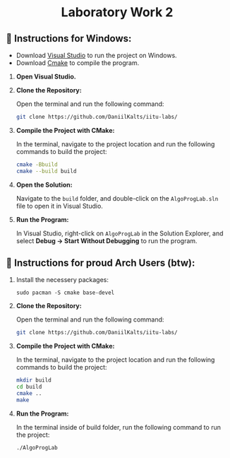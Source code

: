 <h1 align="center">
    Laboratory Work 2
</h1>

<h2 style="border-bottom: none;">🧾 Instructions for Windows:</h2>

- Download <a href="https://visualstudio.microsoft.com/downloads/">Visual Studio</a> to run the project on Windows.
- Download <a href="https://www.postman.com/downloads/">Cmake</a> to compile the program.

1. **Open Visual Studio.**

2. **Clone the Repository:**

   Open the terminal and run the following command:

   ```bash
   git clone https://github.com/DaniilKalts/iitu-labs/
   ```

3. **Compile the Project with CMake:**

   In the terminal, navigate to the project location and run the following commands to build the project:

   ```bash
   cmake -Bbuild
   cmake --build build
   ```

4. **Open the Solution:**

   Navigate to the `build` folder, and double-click on the `AlgoProgLab.sln` file to open it in Visual Studio.

5. **Run the Program:**

   In Visual Studio, right-click on `AlgoProgLab` in the Solution Explorer, and select **Debug -> Start Without Debugging** to run the program.

<h2 style="border-bottom: none;">🧾 Instructions for proud Arch Users (btw):</h2>

1. Install the necessery packages:

   ```
   sudo pacman -S cmake base-devel
   ```

2. **Clone the Repository:**

   Open the terminal and run the following command:

   ```bash
   git clone https://github.com/DaniilKalts/iitu-labs/
   ```

3. **Compile the Project with CMake:**

   In the terminal, navigate to the project location and run the following commands to build the project:

   ```bash
   mkdir build
   cd build
   cmake ..
   make
   ```

4. **Run the Program:**

   In the terminal inside of build folder, run the following command to run the project:

   ```bash
   ./AlgoProgLab
   ```
